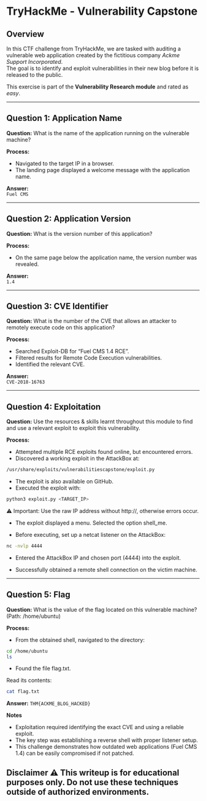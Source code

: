# TryHackMe - Vulnerability Capstone

## Overview
In this CTF challenge from TryHackMe, we are tasked with auditing a vulnerable web application created by the fictitious company *Ackme Support Incorporated*.  
The goal is to identify and exploit vulnerabilities in their new blog before it is released to the public.  

This exercise is part of the **Vulnerability Research module** and rated as *easy*.  

---

## Question 1: Application Name
**Question:** What is the name of the application running on the vulnerable machine?  

**Process:**  
- Navigated to the target IP in a browser.  
- The landing page displayed a welcome message with the application name.  

**Answer:**  
`Fuel CMS`

---

## Question 2: Application Version
**Question:** What is the version number of this application?  

**Process:**  
- On the same page below the application name, the version number was revealed.  

**Answer:**  
`1.4`

---

## Question 3: CVE Identifier
**Question:** What is the number of the CVE that allows an attacker to remotely execute code on this application?  

**Process:**  
- Searched Exploit-DB for “Fuel CMS 1.4 RCE”.  
- Filtered results for Remote Code Execution vulnerabilities.  
- Identified the relevant CVE.  

**Answer:**  
`CVE-2018-16763`

---

## Question 4: Exploitation
**Question:** Use the resources & skills learnt throughout this module to find and use a relevant exploit to exploit this vulnerability.  

**Process:**  
- Attempted multiple RCE exploits found online, but encountered errors.  
- Discovered a working exploit in the AttackBox at:

```bash
/usr/share/exploits/vulnerabilitiescapstone/exploit.py
```

- The exploit is also available on GitHub.  
- Executed the exploit with:

```bash
python3 exploit.py <TARGET_IP>
```

⚠️ Important: Use the raw IP address without http://, otherwise errors occur.

- The exploit displayed a menu. Selected the option shell_me.

- Before executing, set up a netcat listener on the AttackBox:

```bash
nc -nvlp 4444
```

- Entered the AttackBox IP and chosen port (4444) into the exploit.

- Successfully obtained a remote shell connection on the victim machine.

---

## Question 5: Flag
**Question:** What is the value of the flag located on this vulnerable machine? (Path: /home/ubuntu)

**Process:**

- From the obtained shell, navigated to the directory:

```bash
cd /home/ubuntu
ls
```

- Found the file flag.txt.

Read its contents:

```bash
cat flag.txt
```

**Answer:**
`THM{ACKME_BLOG_HACKED}`

**Notes**
- Exploitation required identifying the exact CVE and using a reliable exploit.
- The key step was establishing a reverse shell with proper listener setup.
- This challenge demonstrates how outdated web applications (Fuel CMS 1.4) can be easily compromised if not patched.

**Disclaimer**
⚠️ This writeup is for educational purposes only.
Do not use these techniques outside of authorized environments.
---
